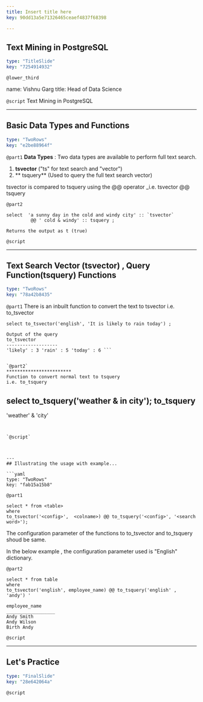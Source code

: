 ```yaml
---
title: Insert title here
key: 90dd13a5e71326465ceaef4837f68398

---
```

## Text Mining in PostgreSQL

```yaml
type: "TitleSlide"
key: "7254914932"
```

`@lower_third`

name: Vishnu Garg
title: Head of Data Science


`@script`
Text Mining in PostgreSQL


---
## Basic Data Types and Functions

```yaml
type: "TwoRows"
key: "e2be88964f"
```

`@part1`
**Data Types** : Two data types are available to perform full text search.

1. **tsvector** ("ts" for text search and "vector")
2. ** tsquery** (Used to query the full text search vector)

tsvector is compared to tsquery using the @@ operator
_i.e. tsvector @@ tsquery


`@part2`
```
select  'a sunny day in the cold and windy city' :: `tsvector`
         @@ ' cold & windy' :: tsquery ;

Returns the output as t (true)

```


`@script`



---
## Text Search Vector (tsvector) , Query Function(tsquery) Functions

```yaml
type: "TwoRows"
key: "78a42b8435"
```

`@part1`
There is an inbuilt function to convert the text to tsvector
i.e. to_tsvector 

```
select to_tsvector('english', 'It is likely to rain today') ;

Output of the query
to_tsvector
-------------------
'likely' : 3 'rain' : 5 'today' : 6 ```


`@part2`
************************
Function to convert normal text to tsquery
i.e. to_tsquery 

```
select to_tsquery('weather & in city');
to_tsquery
-----------
'weather' & 'city'
```


`@script`



---
## Illustrating the usage with example...

```yaml
type: "TwoRows"
key: "fab15a15b8"
```

`@part1`
```
select * from <table>
where
to_tsvector('<config>',  <colname>) @@ to_tsquery('<config>', '<search word>');
```

The configuration parameter of the functions to to_tsvector and to_tsquery shoud be same.

In the below example , the configuration parameter used is "English" dictionary.


`@part2`
```
select * from table
where
to_tsvector('english', employee_name) @@ to_tsquery('english' , 'andy') '

employee_name
__________________
Andy Smith
Andy Wilson
Birth Andy

```


`@script`



---
## Let's Practice

```yaml
type: "FinalSlide"
key: "28e642064a"
```

`@script`


